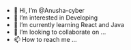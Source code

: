- 👋 Hi, I’m @Anusha-cyber
- 👀 I’m interested in Developing
- 🌱 I’m currently learning React and Java
- 💞️ I’m looking to collaborate on ...
- 📫 How to reach me ...

<!---
Anusha-cyber/Anusha-cyber is a ✨ special ✨ repository because its `README.md` (this file) appears on your GitHub profile.
You can click the Preview link to take a look at your changes.
--->
